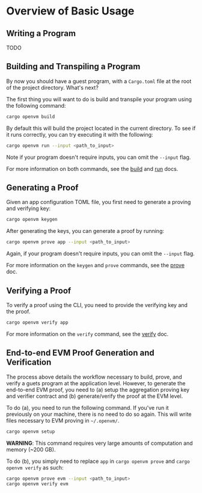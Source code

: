 # Overview of Basic Usage

## Writing a Program
TODO

## Building and Transpiling a Program
By now you should have a guest program, with a `Cargo.toml` file at the root of the project directory. What's next?

The first thing you will want to do is build and transpile your program using the following command:

```bash
cargo openvm build
```

By default this will build the project located in the current directory. To see if it runs correctly, you can try executing it with the following:

```bash
cargo openvm run --input <path_to_input>
```
Note if your program doesn't require inputs, you can omit the `--input` flag.

For more information on both commands, see the [build](./build.md) and [run](./run.md) docs.

## Generating a Proof
Given an app configuration TOML file, you first need to generate a proving and verifying key:
```bash
cargo openvm keygen
```

After generating the keys, you can generate a proof by running:
```bash
cargo openvm prove app --input <path_to_input>
```
Again, if your program doesn't require inputs, you can omit the `--input` flag.

For more information on the `keygen` and `prove` commands, see the [prove](./prove.md) doc.

## Verifying a Proof
To verify a proof using the CLI, you need to provide the verifying key and the proof.
```bash
cargo openvm verify app
```
For more information on the `verify` command, see the [verify](./verify.md) doc.

## End-to-end EVM Proof Generation and Verification

The process above details the workflow necessary to build, prove, and verify a guets program at the application level. However, to generate the end-to-end EVM proof, you need to (a) setup the aggregation proving key and verifier contract and (b) generate/verify the proof at the EVM level.

To do (a), you need to run the following command. If you've run it previously on your machine, there is no need to do so again. This will write files necessary to EVM proving in `~/.openvm/`.
```bash
cargo openvm setup
```
**WARNING**: This command requires very large amounts of computation and memory (~200 GB).

To do (b), you simply need to replace `app` in `cargo openvm prove` and `cargo openvm verify` as such:

```bash
cargo openvm prove evm --input <path_to_input>
cargo openvm verify evm
```
